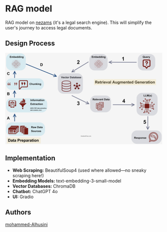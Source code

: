 # RAG model

RAG model on [nezams](https://nezams.com/) (it's a legal search
engine). This will simplify the user's journey to access legal
documents.

## Design Process

![RAG.png](RAG.png)


## Implementation

- **Web Scraping:**  BeautifulSoup4 (used where allowed—no sneaky scraping here!)
- **Embedding Models:**  text-embedding-3-small-model 
- **Vector Databases:**  ChromaDB
- **Chatbot:** ChatGPT 4o 
- **UI:** Gradio




## Authors

[mohammed-Alhusini](https://www.github.com/mohammed-Alhusini)
